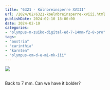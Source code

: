 ```yaml
---
title: "6321 - Kölnbreinsperre XVIII"
url: /2024/02/6321-koelnbreinsperre-xviii.html
publishDate: 2024-02-10 18:00:00
date: 2024-02-10
categories:
- "olympus-m-zuiko-digital-ed-7-14mm-f2-8-pro"
tags:
- "austria"
- "carinthia"
- "karnten"
- "olympus-om-d-e-m1-mk-iii"
---
```

<div class="container">
<div class="center"><a target="_blank" href="https://d25zfm9zpd7gm5.cloudfront.net/1200x1200/2020/20200730_124353_lr.jpg"><img class="webfeedsFeaturedVisual" src="https://d25zfm9zpd7gm5.cloudfront.net/0600x0600/2020/20200730_124353_lr.jpg" /></a></div>
</div>
<br />

Back to 7&nbsp;mm. Can we have it bolder?
